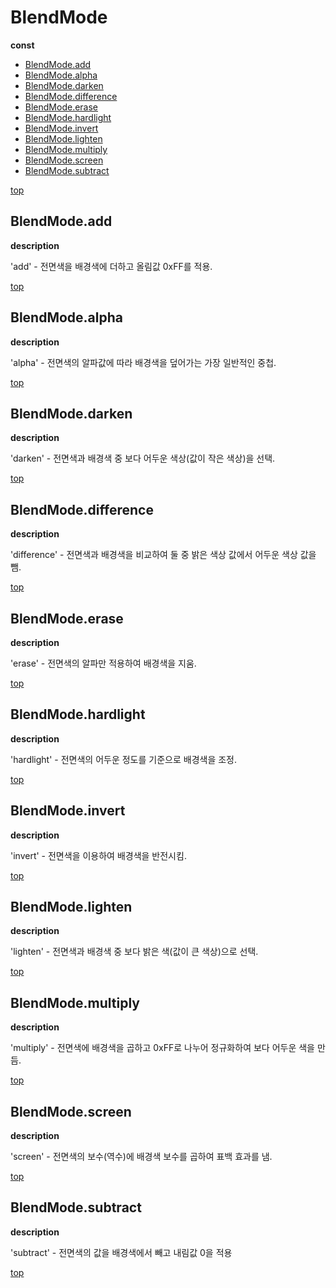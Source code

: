 # BlendMode

**const**

* [BlendMode.add](#blendmodeadd)
* [BlendMode.alpha](#blendmodealpha)
* [BlendMode.darken](#blendmodedarken)
* [BlendMode.difference](#blendmodedifference)
* [BlendMode.erase](#blendmodeerase)
* [BlendMode.hardlight](#blendmodehardlight)
* [BlendMode.invert](#blendmodeinvert)
* [BlendMode.lighten](#blendmodelighten)
* [BlendMode.multiply](#blendmodemultiply)
* [BlendMode.screen](#blendmodescreen)
* [BlendMode.subtract](#blendmodesubtract)

[top](#)
## BlendMode.add

**description**

'add' - 전면색을 배경색에 더하고 올림값 0xFF를 적용.

[top](#)
## BlendMode.alpha

**description**

'alpha' - 전면색의 알파값에 따라 배경색을 덮어가는 가장 일반적인 중첩.

[top](#)
## BlendMode.darken

**description**

'darken' - 전면색과 배경색 중 보다 어두운 색상(값이 작은 색상)을 선택.

[top](#)
## BlendMode.difference

**description**

'difference' - 전면색과 배경색을 비교하여 둘 중 밝은 색상 값에서 어두운 색상 값을 뺌.

[top](#)
## BlendMode.erase

**description**

'erase' - 전면색의 알파만 적용하여 배경색을 지움.

[top](#)
## BlendMode.hardlight

**description**

'hardlight' - 전면색의 어두운 정도를 기준으로 배경색을 조정.

[top](#)
## BlendMode.invert

**description**

'invert' - 전면색을 이용하여 배경색을 반전시킴.

[top](#)
## BlendMode.lighten

**description**

'lighten' - 전면색과 배경색 중 보다 밝은 색(값이 큰 색상)으로 선택.

[top](#)
## BlendMode.multiply

**description**

'multiply' - 전면색에 배경색을 곱하고 0xFF로 나누어 정규화하여 보다 어두운 색을 만듬.

[top](#)
## BlendMode.screen

**description**

'screen' - 전면색의 보수(역수)에 배경색 보수를 곱하여 표백 효과를 냄.

[top](#)
## BlendMode.subtract

**description**

'subtract' - 전면색의 값을 배경색에서 빼고 내림값 0을 적용

[top](#)
